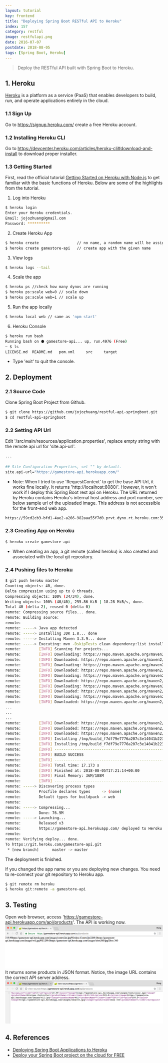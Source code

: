 ```yaml
---
layout: tutorial
key: frontend
title: "Deploying Spring Boot RESTful API to Heroku"
index: 157
category: restful
image: restfulapi.png
date: 2016-07-07
postdate: 2018-08-05
tags: [Spring Boot, Heroku]
---
```


> Deploy the RESTful API built with Spring Boot to Heroku.

## 1. Heroku
[Heroku](https://www.heroku.com/) is a platform as a service (PaaS) that enables developers to build, run, and operate applications entirely in the cloud.
### 1.1 Sign Up
Go to https://signup.heroku.com/ create a free Heroku account.
### 1.2 Installing Heroku CLI
Go to https://devcenter.heroku.com/articles/heroku-cli#download-and-install to download proper installer.
### 1.3 Getting Started
First, read the official tutorial [Getting Started on Heroku with Node.js](https://devcenter.heroku.com/articles/getting-started-with-nodejs#introduction) to get familiar with the basic functions of Heroku. Below are some of the highlights from the tutorial.  
1) Log into Heroku
```sh
$ heroku login
Enter your Heroku credentials.
Email: jojozhuang@gmail.com
Password: **********
```
2) Create Heroku App
```sh
$ heroku create                 // no name, a random name will be assigned to the app
$ heroku create gamestore-api   // create app with the given name
```
3) View logs
```sh
$ heroku logs --tail
```
4) Scale the app
```sh
$ heroku ps //check how many dynos are running
$ heroku ps:scale web=0 // scale down
$ heroku ps:scale web=1 // scale up
```
5) Run the app locally
```sh
$ heroku local web // same as 'npm start'
```
6) Heroku Console
```sh
$ heroku run bash
Running bash on ⬢ gamestore-api... up, run.4976 (Free)
~ $ ls
LICENSE.md	README.md	pom.xml		src		target
```
* Type 'exit' to quit the console.

## 2. Deployment
### 2.1 Source Code
Clone Spring Boot Project from Github.
```sh
$ git clone https://github.com/jojozhuang/restful-api-springboot.git
$ cd restful-api-springboot
```
### 2.2 Setting API Url
Edit '/src/main/resources/application.properties', replace empty string with the remote api url for 'site.api-url'.
```sh
...

## Site Configuration Properties, set "" by default.
site.api-url="https://gamestore-api.herokuapp.com/"
```
* Note: When I tried to use 'RequestContext' to get the base API Url, it works fine locally. It returns 'http://localhost:8080/'. However, it won't work if I deploy this Spring Boot rest api on Heroku. The URL returned by Heroku contains Heroku's internal host address and port number, see below sample url of the uploaded image. This address is not accessible for the front-end web app.
```sh
https://59cd2cb3-bfd1-4ae2-a266-982aaa55f7d0.prvt.dyno.rt.heroku.com:35113/images/636690875005430000_wiiu_fightingpad.jpg
```

### 2.3 Creating App on Heroku
```sh
$ heroku create gamestore-api
```
* When creating an app, a git remote (called heroku) is also created and associated with the local git repository.

### 2.4 Pushing files to Heroku
```sh
$ git push heroku master
Counting objects: 40, done.
Delta compression using up to 8 threads.
Compressing objects: 100% (34/34), done.
Writing objects: 100% (40/40), 255.86 KiB | 18.28 MiB/s, done.
Total 40 (delta 2), reused 0 (delta 0)
remote: Compressing source files... done.
remote: Building source:
remote:
remote: -----> Java app detected
remote: -----> Installing JDK 1.8... done
remote: -----> Installing Maven 3.3.9... done
remote: -----> Executing: mvn -DskipTests clean dependency:list install
remote:        [INFO] Scanning for projects...
remote:        [INFO] Downloading: https://repo.maven.apache.org/maven2/org/springframework/boot/spring-boot-starter-parent/1.5.6.RELEASE/spring-boot-starter-parent-1.5.6.RELEASE.pom
remote:        [INFO] Downloaded: https://repo.maven.apache.org/maven2/org/springframework/boot/spring-boot-starter-parent/1.5.6.RELEASE/spring-boot-starter-parent-1.5.6.RELEASE.pom (8 KB at 14.3 KB/sec)
remote:        [INFO] Downloading: https://repo.maven.apache.org/maven2/org/springframework/boot/spring-boot-dependencies/1.5.6.RELEASE/spring-boot-dependencies-1.5.6.RELEASE.pom
remote:        [INFO] Downloaded: https://repo.maven.apache.org/maven2/org/springframework/boot/spring-boot-dependencies/1.5.6.RELEASE/spring-boot-dependencies-1.5.6.RELEASE.pom (91 KB at 2516.5 KB/sec)
remote:        [INFO] Downloading: https://repo.maven.apache.org/maven2/com/fasterxml/jackson/jackson-bom/2.8.9/jackson-bom-2.8.9.pom
remote:        [INFO] Downloaded: https://repo.maven.apache.org/maven2/com/fasterxml/jackson/jackson-bom/2.8.9/jackson-bom-2.8.9.pom (11 KB at 635.5 KB/sec)
remote:        [INFO] Downloading: https://repo.maven.apache.org/maven2/com/fasterxml/jackson/jackson-parent/2.8/jackson-parent-2.8.pom
remote:        [INFO] Downloaded: https://repo.maven.apache.org/maven2/com/fasterxml/jackson/jackson-parent/2.8/jackson-parent-2.8.pom (8 KB at 598.9 KB/sec)
remote:        [INFO] Downloading: https://repo.maven.apache.org/maven2/com/fasterxml/oss-parent/27/oss-parent-27.pom
remote:        [INFO] Downloaded: https://repo.maven.apache.org/maven2/classworlds/classworlds/1.1-alpha-2/classworlds-1.1-alpha-2.jar (37 KB at 3330.6 KB/sec)
...
...
...
remote:        [INFO] Downloaded: https://repo.maven.apache.org/maven2/commons-codec/commons-codec/1.6/commons-codec-1.6.jar (228 KB at 5828.6 KB/sec)
remote:        [INFO] Downloaded: https://repo.maven.apache.org/maven2/org/apache/maven/shared/maven-shared-utils/0.4/maven-shared-utils-0.4.jar (152 KB at 3795.2 KB/sec)
remote:        [INFO] Downloaded: https://repo.maven.apache.org/maven2/org/codehaus/plexus/plexus-utils/3.0.15/plexus-utils-3.0.15.jar (234 KB at 4762.3 KB/sec)
remote:        [INFO] Installing /tmp/build_f7df79e7776a207c3e14041b2230106c/target/app.jar to /app/tmp/cache/.m2/repository/johnny/tutorial/RestfulSpringBoot/0.0.1-SNAPSHOT/RestfulSpringBoot-0.0.1-SNAPSHOT.jar
remote:        [INFO] Installing /tmp/build_f7df79e7776a207c3e14041b2230106c/pom.xml to /app/tmp/cache/.m2/repository/johnny/tutorial/RestfulSpringBoot/0.0.1-SNAPSHOT/RestfulSpringBoot-0.0.1-SNAPSHOT.pom
remote:        [INFO] ------------------------------------------------------------------------
remote:        [INFO] BUILD SUCCESS
remote:        [INFO] ------------------------------------------------------------------------
remote:        [INFO] Total time: 17.173 s
remote:        [INFO] Finished at: 2018-08-05T17:21:14+00:00
remote:        [INFO] Final Memory: 36M/188M
remote:        [INFO] ------------------------------------------------------------------------
remote: -----> Discovering process types
remote:        Procfile declares types     -> (none)
remote:        Default types for buildpack -> web
remote:
remote: -----> Compressing...
remote:        Done: 76.9M
remote: -----> Launching...
remote:        Released v3
remote:        https://gamestore-api.herokuapp.com/ deployed to Heroku
remote:
remote: Verifying deploy... done.
To https://git.heroku.com/gamestore-api.git
 * [new branch]      master -> master
```
The deployment is finished.

If you changed the app name or you are deploying new changes. You need to re-connect your git repository to Heroku app.
```sh
$ git remote rm heroku
$ heroku git:remote -a gamestore-api
```

## 3. Testing
Open web browser, access 'https://gamestore-api.herokuapp.com/api/products'. The API is working now.
![image](/public/tutorials/157/api.png)
It returns some products in JSON format. Notice, the image URL contains the correct API server address.
![image](/public/tutorials/157/json.png)

## 4. References
* [Deploying Spring Boot Applications to Heroku](https://devcenter.heroku.com/articles/deploying-spring-boot-apps-to-heroku)
* [Deploy your Spring Boot project on the cloud for FREE](https://medium.com/@ryanyuliu/deploy-your-spring-boot-project-properly-for-free-66ae38012698)
